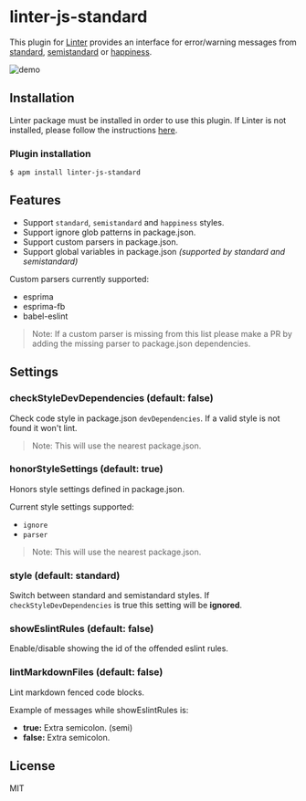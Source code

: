 linter-js-standard
=========================

This plugin for [Linter](https://github.com/AtomLinter/Linter) provides an interface for error/warning messages from [standard](https://github.com/feross/standard), [semistandard](https://github.com/Flet/semistandard) or [happiness](https://github.com/JedWatson/happiness).

![demo](https://cloud.githubusercontent.com/assets/6867996/8457085/4bd7575e-2007-11e5-9762-e3f942b78232.gif)

## Installation
Linter package must be installed in order to use this plugin. If Linter is not installed, please follow the instructions [here](https://github.com/AtomLinter/Linter).

### Plugin installation
```
$ apm install linter-js-standard
```

## Features
- Support `standard`, `semistandard` and `happiness` styles.
- Support ignore glob patterns in package.json.
- Support custom parsers in package.json.
- Support global variables in package.json _(supported by standard and semistandard)_

Custom parsers currently supported:
- esprima
- esprima-fb
- babel-eslint

> Note: If a custom parser is missing from this list please make a PR by adding the missing parser to package.json dependencies.

## Settings

### checkStyleDevDependencies (default: false)
Check code style in package.json `devDependencies`. If a valid style is not found it won't lint.

> Note: This will use the nearest package.json.

### honorStyleSettings (default: true)
Honors style settings defined in package.json.

Current style settings supported:
- `ignore`
- `parser`

> Note: This will use the nearest package.json.

### style (default: standard)
Switch between standard and semistandard styles.
If `checkStyleDevDependencies` is true this setting will be **ignored**.

### showEslintRules (default: false)
Enable/disable showing the id of the offended eslint rules.

### lintMarkdownFiles (default: false)
Lint markdown fenced code blocks.

Example of messages while showEslintRules is:
- **true:** Extra semicolon. (semi)
- **false:** Extra semicolon.

## License
MIT
